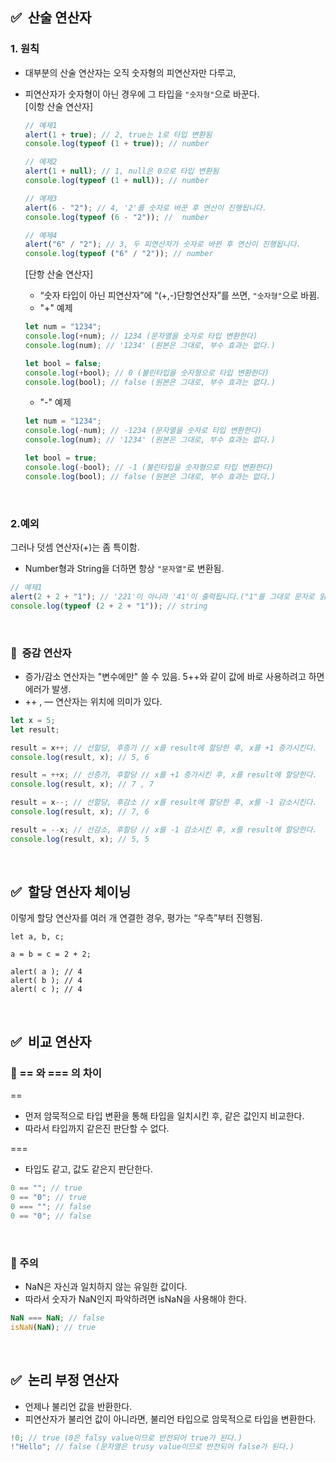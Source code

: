 ## **✅**  산술 연산자

### 1. 원칙

- 대부분의 산술 연산자는 오직 숫자형의 피연산자만 다루고,
- 피연산자가 숫자형이 아닌 경우에 그 타입을 `"숫자형"`으로 바꾼다.<br/>
  [이항 산술 연산자]

  ```jsx
  // 예제1
  alert(1 + true); // 2, true는 1로 타입 변환됨
  console.log(typeof (1 + true)); // number

  // 예제2
  alert(1 + null); // 1, null은 0으로 타입 변환됨
  console.log(typeof (1 + null)); // number

  // 예제3
  alert(6 - "2"); // 4, '2'를 숫자로 바꾼 후 연산이 진행됩니다.
  console.log(typeof (6 - "2")); //  number

  // 예제4
  alert("6" / "2"); // 3, 두 피연산자가 숫자로 바뀐 후 연산이 진행됩니다.
  console.log(typeof ("6" / "2")); // number
  ```

  [단항 산술 연산자]

  - “숫자 타입이 아닌 피연산자”에 “(+,-)단항연산자”를 쓰면, `"숫자형"`으로 바뀜.
  - "+" 예제

  ```jsx
  let num = "1234";
  console.log(+num); // 1234 (문자열을 숫자로 타입 변환한다)
  console.log(num); // '1234' (원본은 그대로, 부수 효과는 없다.)

  let bool = false;
  console.log(+bool); // 0 (불린타입을 숫자형으로 타입 변환한다)
  console.log(bool); // false (원본은 그대로, 부수 효과는 없다.)
  ```

  - "-" 예제

  ```jsx
  let num = "1234";
  console.log(-num); // -1234 (문자열을 숫자로 타입 변환한다)
  console.log(num); // '1234' (원본은 그대로, 부수 효과는 없다.)

  let bool = true;
  console.log(-bool); // -1 (불린타입을 숫자형으로 타입 변환한다)
  console.log(bool); // false (원본은 그대로, 부수 효과는 없다.)
  ```

<br/>

### 2.예외

그러나 덧셈 연산자(+)는 좀 특이함.

- Number형과 String을 더하면 항상 `"문자열"`로 변환됨.

```jsx
// 예제1
alert(2 + 2 + "1"); // '221'이 아니라 '41'이 출력됩니다.("1"를 그대로 문자로 읽음)
console.log(typeof (2 + 2 + "1")); // string
```

<br/>

### 🔆  증감 연산자

- 증가/감소 연산자는 "변수에만" 쓸 수 있음. 5++와 같이 값에 바로 사용하려고 하면 에러가 발생.
- ++ , — 연산자는 위치에 의미가 있다.

```jsx
let x = 5;
let result;

result = x++; // 선할당, 후증가 // x를 result에 할당한 후, x를 +1 증가시킨다.
console.log(result, x); // 5, 6

result = ++x; // 선증가, 후할당 // x를 +1 증가시킨 후, x를 result에 할당한다.
console.log(result, x); // 7 , 7

result = x--; // 선할당, 후감소 // x를 result에 할당한 후, x를 -1 감소시킨다.
console.log(result, x); // 7, 6

result = --x; // 선감소, 후할당 // x를 -1 감소시킨 후, x를 result에 할당한다.
console.log(result, x); // 5, 5
```

<br/>

## **✅**  할당 연산자 체이닝

이렇게 할당 연산자를 여러 개 연결한 경우, 평가는 “우측”부터 진행됨.

```
let a, b, c;

a = b = c = 2 + 2;

alert( a ); // 4
alert( b ); // 4
alert( c ); // 4
```

<br/>

## **✅  비교 연산자**

### 🔆 == 와 === 의 차이

==

- 먼저 암묵적으로 타입 변환을 통해 타입을 일치시킨 후, 같은 값인지 비교한다.
- 따라서 타입까지 같은진 판단할 수 없다.

===

- 타입도 같고, 값도 같은지 판단한다.

```jsx
0 == ""; // true
0 == "0"; // true
0 === ""; // false
0 == "0"; // false
```

<br/>

### 🔆 주의

- NaN은 자신과 일치하지 않는 유일한 값이다.
- 따라서 숫자가 NaN인지 파악하려면 isNaN을 사용해야 한다.

```jsx
NaN === NaN; // false
isNaN(NaN); // true
```

<br/>

## **✅  논리 부정 연산자**

- 언제나 불리언 값을 반환한다.
- 피연산자가 불리언 값이 아니라면, 불리언 타입으로 암묵적으로 타입을 변환한다.

```jsx
!0; // true (0은 falsy value이므로 반전되어 true가 된다.)
!"Hello"; // false (문자열은 trusy value이므로 반전되어 false가 된다.)
```
